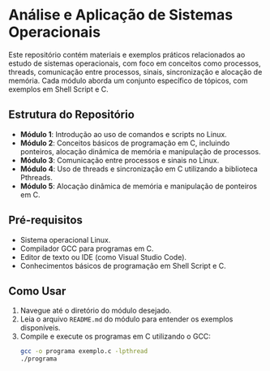 # Análise e Aplicação de Sistemas Operacionais

Este repositório contém materiais e exemplos práticos relacionados ao estudo de sistemas operacionais, com foco em conceitos como processos, threads, comunicação entre processos, sinais, sincronização e alocação de memória. Cada módulo aborda um conjunto específico de tópicos, com exemplos em Shell Script e C.

## Estrutura do Repositório

- **Módulo 1**: Introdução ao uso de comandos e scripts no Linux.
- **Módulo 2**: Conceitos básicos de programação em C, incluindo ponteiros, alocação dinâmica de memória e manipulação de processos.
- **Módulo 3**: Comunicação entre processos e sinais no Linux.
- **Módulo 4**: Uso de threads e sincronização em C utilizando a biblioteca Pthreads.
- **Módulo 5**: Alocação dinâmica de memória e manipulação de ponteiros em C.

## Pré-requisitos

- Sistema operacional Linux.
- Compilador GCC para programas em C.
- Editor de texto ou IDE (como Visual Studio Code).
- Conhecimentos básicos de programação em Shell Script e C.

## Como Usar

1. Navegue até o diretório do módulo desejado.
2. Leia o arquivo `README.md` do módulo para entender os exemplos disponíveis.
3. Compile e execute os programas em C utilizando o GCC:
   ```bash
   gcc -o programa exemplo.c -lpthread
   ./programa